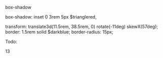

box-shadow

box-shadow: inset 0 3rem 5px $trianglered,

<offset-x><offset-y><blur-radius><spread-radius><color>






transform: translate3d(11.5rem, 38.5rem, 0) rotate(-11deg) skewX(57deg);
      border: 1.5rem solid $darkblue;
      border-radius: 15px;



Todo: 

13

